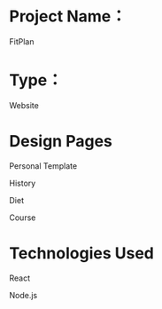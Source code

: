# Project Name：

FitPlan

# Type：

Website

# Design Pages

Personal Template

History

Diet

Course

# Technologies Used

React

Node.js
